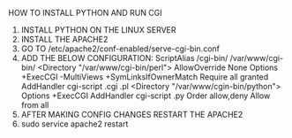 HOW TO INSTALL PYTHON AND RUN CGI

1. INSTALL PYTHON ON THE LINUX SERVER
2. INSTALL THE APACHE2 
2. GO TO /etc/apache2/conf-enabled/serve-cgi-bin.conf
3. ADD THE BELOW CONFIGURATION:
	 ScriptAlias /cgi-bin/ /var/www/cgi-bin/
                <Directory "/var/www/cgi-bin/perl">
                        AllowOverride None
                        Options +ExecCGI -MultiViews +SymLinksIfOwnerMatch
                        Require all granted
                        AddHandler cgi-script .cgi .pl
                </Directory>
                <Directory "/var/www/cgin-bin/python">
                  Options +ExecCGI
                  AddHandler cgi-script .py
                  Order allow,deny
                  Allow from all
                </Directory>
4. AFTER MAKING CONFIG CHANGES RESTART THE APACHE2
5. sudo service apache2 restart